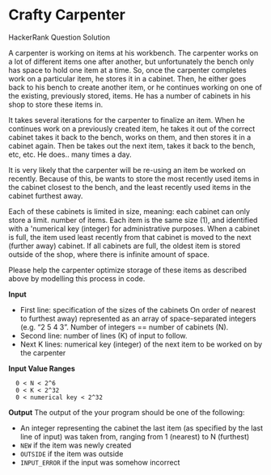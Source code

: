# Crafty Carpenter

HackerRank Question Solution

A carpenter is working on items at his workbench. The carpenter works on a lot of different items one after another, but unfortunately the bench only has space to hold one item at a time. So, once the carpenter completes work on a particular item, he stores it in a cabinet. Then, he either goes back to his bench to create another item, or he continues working on one of the existing, previously stored, items. He has a number of cabinets in his shop to store these items in.

It takes several iterations for the carpenter to finalize an item. When he continues work on a previously created item, he takes it out of the correct cabinet takes it back to the bench, works on them, and then stores it in a cabinet again. Then be takes out the next item, takes it back to the bench, etc, etc. He does.. many times a day.

It is very likely that the carpenter will be re-using an item be worked on recently. Because of this, be wants to store the most recently used items in the cabinet closest to the bench, and the least recently used items in the cabinet furthest away.

Each of these cabinets is limited in size, meaning: each cabinet can only store a limit. number of items. Each item is the same size (1), and identified with a 'numerical key (integer) for administrative purposes. When a cabinet is full, the item used least recently from that cabinet is moved to the next (further away) cabinet. If all cabinets are full, the oldest item is stored outside of the shop, where there is infinite amount of space.

Please help the carpenter optimize storage of these items as described above by modelling this process in code.

**Input**

* First line: specification of the sizes of the cabinets On order of nearest to furthest away) represented as an array of space-separated integers (e.g. “2 5 4 3”. Number of integers == number of cabinets (N).
* Second line: number of lines (K) of input to follow.
* Next K lines:
numerical key (integer) of the next item to be worked on by the carpenter

**Input Value Ranges**

  ```0 < cabinet size < 2^10
    0 < N < 2^6
    0 < K < 2^32
    0 < numerical key < 2^32
  ```
    

**Output** The output of the your program should be one of the following:

* An integer representing the cabinet the last item (as specified by the last line of input) was taken from, ranging from 1 (nearest) to N (furthest)
* `NEW` if the item was newly created
* `OUTSIDE` if the item was outside
* `INPUT_ERROR` if the input was somehow incorrect
